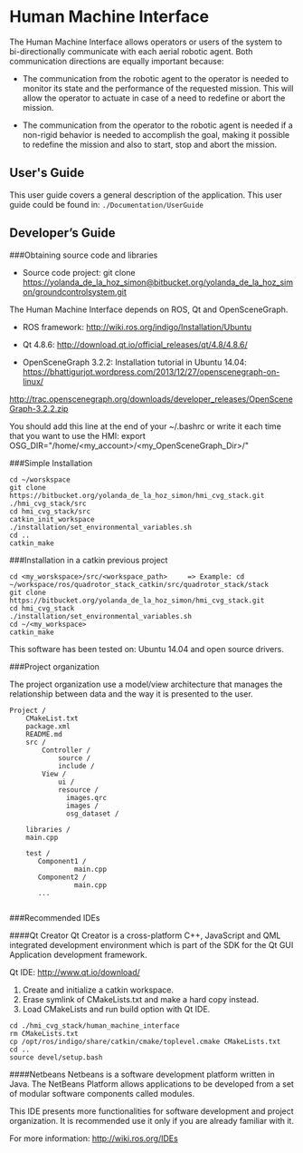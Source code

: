 # Human Machine Interface 


The Human Machine Interface allows operators or users of the system to bi-directionally communicate with each aerial robotic agent. Both communication directions are equally important because:


* The communication from the robotic agent to the operator is needed to monitor its state and the performance of the requested mission. This will allow the operator to actuate in case of a need to redefine or abort the mission. 


* The communication from the operator to the robotic agent is needed if a non-rigid behavior is needed to accomplish the goal, making it possible to redefine the mission and also to start, stop and abort the mission.


## User's Guide

This user guide covers a general description of the application. This user guide could be found in: ```./Documentation/UserGuide```

## Developer’s Guide

###Obtaining source code and libraries
* Source code project:
git clone <https://yolanda_de_la_hoz_simon@bitbucket.org/yolanda_de_la_hoz_simon/groundcontrolsystem.git>

The Human Machine Interface depends on ROS, Qt and OpenSceneGraph.

* ROS framework: 
<http://wiki.ros.org/indigo/Installation/Ubuntu>

* Qt 4.8.6:
<http://download.qt.io/official_releases/qt/4.8/4.8.6/>

* OpenSceneGraph 3.2.2:
Installation tutorial in Ubuntu 14.04: 
<https://bhattigurjot.wordpress.com/2013/12/27/openscenegraph-on-linux/>

http://trac.openscenegraph.org/downloads/developer_releases/OpenSceneGraph-3.2.2.zip

You should add this line at the end of your ~/.bashrc or write it each time that you want to use the HMI:
export OSG_DIR="/home/<my_account>/<my_OpenSceneGraph_Dir>/"


###Simple Installation 

```
cd ~/worskspace
git clone https://bitbucket.org/yolanda_de_la_hoz_simon/hmi_cvg_stack.git ./hmi_cvg_stack/src
cd hmi_cvg_stack/src
catkin_init_workspace
./installation/set_environmental_variables.sh
cd ..
catkin_make
```

###Installation in a catkin previous project

```
cd <my_worskspace>/src/<workspace_path>     => Example: cd ~/workspace/ros/quadrotor_stack_catkin/src/quadrotor_stack/stack
git clone https://bitbucket.org/yolanda_de_la_hoz_simon/hmi_cvg_stack.git 
cd hmi_cvg_stack
./installation/set_environmental_variables.sh
cd ~/<my_workspace>
catkin_make
```

This software has been tested on: Ubuntu 14.04 and open source drivers.


###Project organization

The project organization use a model/view architecture that manages the relationship between data and the way it is presented to the user.

```
Project /
    CMakeList.txt
    package.xml
    README.md
    src /             
        Controller /     
            source /
            include /
        View / 
            ui /
            resource /
              images.qrc
              images /
              osg_dataset /
            
    libraries /
    main.cpp
    
    test /
       Component1 /
                main.cpp
       Component2 /
                main.cpp
       ...
        
```

###Recommended IDEs

####Qt Creator
Qt Creator is a cross-platform C++, JavaScript and QML integrated development environment which is part of the SDK for the Qt GUI Application development framework.

Qt IDE: <http://www.qt.io/download/>

1. Create and initialize a catkin workspace.
2. Erase symlink of CMakeLists.txt and make a hard copy instead.
3. Load CMakeLists and run build option with Qt IDE.


```
cd ./hmi_cvg_stack/human_machine_interface
rm CMakeLists.txt
cp /opt/ros/indigo/share/catkin/cmake/toplevel.cmake CMakeLists.txt
cd ..
source devel/setup.bash
```
####Netbeans
Netbeans is a software development platform written in Java. The NetBeans Platform allows applications to be developed from a set of modular software components called modules. 

This IDE presents more functionalities for software development and project organization. It is recommended use it only if you are already familiar with it.

For more information:
<http://wiki.ros.org/IDEs>